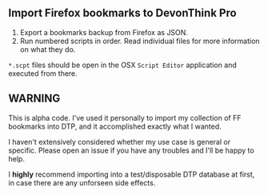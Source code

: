 ## Import Firefox bookmarks to DevonThink Pro

  1. Export a bookmarks backup from Firefox as JSON.
  1. Run numbered scripts in order. Read individual files for more information
     on what they do.

`*.scpt` files should be open in the OSX `Script Editor` application and
executed from there.

## WARNING

This is alpha code. I've used it personally to import my collection of FF
bookmarks into DTP, and it accomplished exactly what I wanted.

I haven't extensively considered whether my use case is general or specific.
Please open an issue if you have any troubles and I'll be happy to help.

I **highly** recommend importing into a test/disposable DTP database at first,
in case there are any unforseen side effects.
